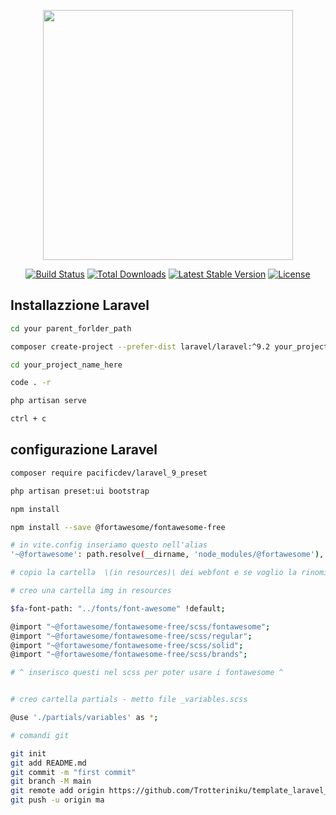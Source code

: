 <p align="center"><a href="https://laravel.com" target="_blank"><img src="https://raw.githubusercontent.com/laravel/art/master/logo-lockup/5%20SVG/2%20CMYK/1%20Full%20Color/laravel-logolockup-cmyk-red.svg" width="400"></a></p>

<p align="center">
<a href="https://travis-ci.org/laravel/framework"><img src="https://travis-ci.org/laravel/framework.svg" alt="Build Status"></a>
<a href="https://packagist.org/packages/laravel/framework"><img src="https://img.shields.io/packagist/dt/laravel/framework" alt="Total Downloads"></a>
<a href="https://packagist.org/packages/laravel/framework"><img src="https://img.shields.io/packagist/v/laravel/framework" alt="Latest Stable Version"></a>
<a href="https://packagist.org/packages/laravel/framework"><img src="https://img.shields.io/packagist/l/laravel/framework" alt="License"></a>
</p>

## Installazzione Laravel

```bash
cd your parent_forlder_path

composer create-project --prefer-dist laravel/laravel:^9.2 your_project_name_here

cd your_project_name_here

code . -r

php artisan serve

ctrl + c

```

## configurazione Laravel

```bash
composer require pacificdev/laravel_9_preset

php artisan preset:ui bootstrap

npm install

npm install --save @fortawesome/fontawesome-free

# in vite.config inseriamo questo nell'alias
'~@fortawesome': path.resolve(__dirname, 'node_modules/@fortawesome'),

# copio la cartella  \(in resources)\ dei webfont e se voglio la rinomino

# creo una cartella img in resources

$fa-font-path: "../fonts/font-awesome" !default;

@import "~@fortawesome/fontawesome-free/scss/fontawesome";
@import "~@fortawesome/fontawesome-free/scss/regular";
@import "~@fortawesome/fontawesome-free/scss/solid";
@import "~@fortawesome/fontawesome-free/scss/brands";

# ^ inserisco questi nel scss per poter usare i fontawesome ^


# creo cartella partials - metto file _variables.scss

@use './partials/variables' as *;

# comandi git

git init
git add README.md
git commit -m "first commit"
git branch -M main
git remote add origin https://github.com/Trotteriniku/template_laravel_base.git
git push -u origin ma
```
